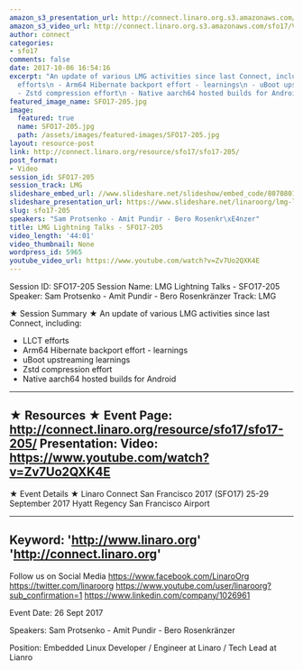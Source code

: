 ```yaml
---
amazon_s3_presentation_url: http://connect.linaro.org.s3.amazonaws.com/sfo17/Presentations/SFO17-205%20LMG%20Lightning%20Talks.pdf
amazon_s3_video_url: http://connect.linaro.org.s3.amazonaws.com/sfo17/Videos/SFO17-205%20LMG%20Lightning%20Talks.mp4
author: connect
categories:
- sfo17
comments: false
date: 2017-10-06 16:54:16
excerpt: "An update of various LMG activities since last Connect, including:\n - LLCT
  efforts\n - Arm64 Hibernate backport effort - learnings\n - uBoot upstreaming learnings\n
  - Zstd compression effort\n - Native aarch64 hosted builds for Android"
featured_image_name: SFO17-205.jpg
image:
  featured: true
  name: SFO17-205.jpg
  path: /assets/images/featured-images/SFO17-205.jpg
layout: resource-post
link: http://connect.linaro.org/resource/sfo17/sfo17-205/
post_format:
- Video
session_id: SFO17-205
session_track: LMG
slideshare_embed_url: //www.slideshare.net/slideshow/embed_code/80708018
slideshare_presentation_url: https://www.slideshare.net/linaroorg/lmg-lightning-talks-sfo17205
slug: sfo17-205
speakers: "Sam Protsenko - Amit Pundir - Bero Rosenkr\xE4nzer"
title: LMG Lightning Talks - SFO17-205
video_length: '44:01'
video_thumbnail: None
wordpress_id: 5965
youtube_video_url: https://www.youtube.com/watch?v=Zv7Uo2QXK4E
---
```


Session ID: SFO17-205
Session Name: LMG Lightning Talks - SFO17-205
Speaker: Sam Protsenko - Amit Pundir - Bero Rosenkränzer
Track: LMG

★ Session Summary ★
An update of various LMG activities since last Connect, including:
- LLCT efforts
- Arm64 Hibernate backport effort - learnings
- uBoot upstreaming learnings
- Zstd compression effort
- Native aarch64 hosted builds for Android
---------------------------------------------------
★ Resources ★
Event Page: http://connect.linaro.org/resource/sfo17/sfo17-205/
Presentation:
Video: https://www.youtube.com/watch?v=Zv7Uo2QXK4E
---------------------------------------------------

★ Event Details ★
Linaro Connect San Francisco 2017 (SFO17)
25-29 September 2017
Hyatt Regency San Francisco Airport

---------------------------------------------------
Keyword:
'http://www.linaro.org'
'http://connect.linaro.org'
---------------------------------------------------
Follow us on Social Media
https://www.facebook.com/LinaroOrg
https://twitter.com/linaroorg
https://www.youtube.com/user/linaroorg?sub_confirmation=1
https://www.linkedin.com/company/1026961

Event Date: 26 Sept 2017

Speakers: Sam Protsenko - Amit Pundir - Bero Rosenkränzer

Position: Embedded Linux Developer
/ Engineer at Linaro / Tech Lead at Lianro